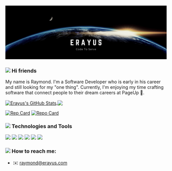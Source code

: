 [![Header](https://github.com/erayus/erayus/blob/main/Erayus's%20banner.png?raw=true "Header")](https://some-url.dev/)

### <img src="https://c.tenor.com/xS_t2ANBv9UAAAAi/elsalla.gifhttps://c.tenor.com/xS_t2ANBv9UAAAAi/elsalla.gif" width="30px"> Hi friends 

My name is Raymond. I'm a Software Developer who is early in his career and still looking for my "one thing". Currently, I'm enjoying my time crafting software that connect people to their dream careers at PageUp 🤘.

<a href="https://github.com/erayus/erayus">
  <img align="center" src="https://github-readme-stats.vercel.app/api?username=erayus&count_private=true&show_icons=true&theme=github_dark&line_height=27" alt="Erayus's GitHub Stats" />
</a>
<a href="https://github.com/erayus/erayus">
  <img align="center" src="https://github-readme-stats.vercel.app/api/top-langs/?username=erayus&theme=github_dark&langs_count=3" />
</a>

[![Rep Card](https://github-readme-stats.vercel.app/api/pin/?username=erayus&repo=LearnRaise&theme=github_dark)](https://github.com/erayus/LearnRaise)
[![Repo Card](https://github-readme-stats.vercel.app/api/pin/?username=erayus&repo=smart-menu&theme=github_dark)](https://github.com/erayus/smart-menu)




### <img src="https://c.tenor.com/Pnb_hVWq2sgAAAAi/on-process-dig.gif" width="30px"> Technologies and Tools

<img src="https://img.shields.io/badge/code-typescript%20-blue?logo=typescript"> <img src="https://img.shields.io/badge/code-.NET-blue?logo=.NET"> <img src="https://img.shields.io/badge/code-react-blue?logo=react"> <img src="https://img.shields.io/badge/%E2%98%81%EF%B8%8Fcloud-aws services-orange"> <img src="https://img.shields.io/badge/cloud-cdk-orange"> <img src="https://img.shields.io/badge/cloud-cdk-orange">



###  <img src="https://c.tenor.com/TjPNxLu9KCYAAAAi/loof-and-timmy-trex.gif" width="30px"> How to reach me:
- ✉️ raymond@erayus.com





<!--
**erayus/erayus** is a ✨ _special_ ✨ repository because its `README.md` (this file) appears on your GitHub profile.

Here are some ideas to get you started:

- 🔭 I’m currently working on ...
- 🌱 I’m currently learning ...
- 👯 I’m looking to collaborate on ...
- 🤔 I’m looking for help with ...
- 💬 Ask me about ...
- 📫 How to reach me: ...
- 😄 Pronouns: ...
- ⚡ Fun fact: ...
-->
